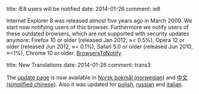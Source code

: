 title: IE8 users will be notified
date: 2014-01-26
comment: ie8

Internet Explorer 8 was released almost five years ago in March 2009. We start now notifying users of this browser. 
Furthermore we notify users of these outdated browsers, which are not supported with security updates anymore:
Firefox 10 or older (released Jan 2012, ≈< 0.5%), Opera 12 or older (released Jun 2012, ≈< 0.1%), Safari 5.0 or older (released Jun 2010, ≈<1%), Chrome 10 or older.
<a href="http://code.google.com/p/browser-update/wiki/BrowsersToNotify">BrowsersToNotify</a>.



title: New Translations
date:  2014-01-26
comment: trans3

The <a href="update-browser.html">update page</a> is now available in
<a href="/nb/update-browser.html">Norsk bokmål (norwegian)</a> and
<a href="/zh/update-browser.html">中文 (simplified chinese)</a>.
Also it was updated for
<a href="/pl/update-browser.html">polish</a>,
<a href="/ru/update-browser.html">russian</a> and
<a href="/kr/update-browser.html">italian</a>.
